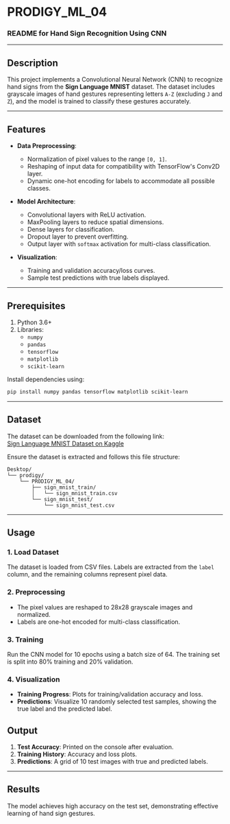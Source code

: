 # PRODIGY_ML_04

### README for Hand Sign Recognition Using CNN

---

## Description

This project implements a Convolutional Neural Network (CNN) to recognize hand signs from the **Sign Language MNIST** dataset. The dataset includes grayscale images of hand gestures representing letters `A-Z` (excluding `J` and `Z`), and the model is trained to classify these gestures accurately.

---

## Features

- **Data Preprocessing**: 
  - Normalization of pixel values to the range `[0, 1]`.
  - Reshaping of input data for compatibility with TensorFlow's Conv2D layer.
  - Dynamic one-hot encoding for labels to accommodate all possible classes.

- **Model Architecture**:
  - Convolutional layers with ReLU activation.
  - MaxPooling layers to reduce spatial dimensions.
  - Dense layers for classification.
  - Dropout layer to prevent overfitting.
  - Output layer with `softmax` activation for multi-class classification.

- **Visualization**:
  - Training and validation accuracy/loss curves.
  - Sample test predictions with true labels displayed.

---

## Prerequisites

1. Python 3.6+
2. Libraries:
   - `numpy`
   - `pandas`
   - `tensorflow`
   - `matplotlib`
   - `scikit-learn`

Install dependencies using:
```bash
pip install numpy pandas tensorflow matplotlib scikit-learn
```

---

## Dataset

The dataset can be downloaded from the following link:  
[Sign Language MNIST Dataset on Kaggle](https://www.kaggle.com/datasets/datamunge/sign-language-mnist)

Ensure the dataset is extracted and follows this file structure:
```
Desktop/
└── prodigy/
    └── PRODIGY_ML_04/
        ├── sign_mnist_train/
        │   └── sign_mnist_train.csv
        └── sign_mnist_test/
            └── sign_mnist_test.csv
```

---

## Usage

### 1. Load Dataset
The dataset is loaded from CSV files. Labels are extracted from the `label` column, and the remaining columns represent pixel data.

### 2. Preprocessing
- The pixel values are reshaped to 28x28 grayscale images and normalized.
- Labels are one-hot encoded for multi-class classification.

### 3. Training
Run the CNN model for 10 epochs using a batch size of 64. The training set is split into 80% training and 20% validation.

### 4. Visualization
- **Training Progress**: Plots for training/validation accuracy and loss.
- **Predictions**: Visualize 10 randomly selected test samples, showing the true label and the predicted label.


## Output

1. **Test Accuracy**: Printed on the console after evaluation.
2. **Training History**: Accuracy and loss plots.
3. **Predictions**: A grid of 10 test images with true and predicted labels.

---

## Results

The model achieves high accuracy on the test set, demonstrating effective learning of hand sign gestures.


